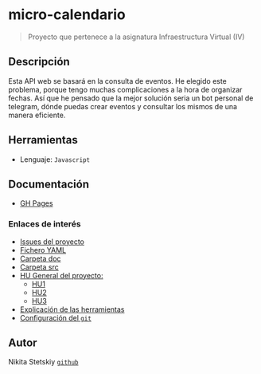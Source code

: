 # micro-calendario

> Proyecto que pertenece a la asignatura Infraestructura Virtual (IV)

## Descripción

Esta API web se basará en la consulta de eventos. He elegido este problema, porque tengo muchas complicaciones a la hora de organizar fechas. Así que he pensado que la mejor solución seria un bot personal de telegram, dónde puedas crear eventos y consultar los mismos de una manera eficiente.

## Herramientas

- Lenguaje: `Javascript`

## Documentación

- [GH Pages](https://nikitastetskiy.github.io/micro-calendario/)

### Enlaces de interés

- [Issues del proyecto](https://github.com/nikitastetskiy/micro-calendario/issues)
- [Fichero YAML](https://github.com/nikitastetskiy/micro-calendario/blob/master/iv.yaml)
- [Carpeta doc](https://github.com/nikitastetskiy/micro-calendario/tree/master/docs)
- [Carpeta src](https://github.com/nikitastetskiy/micro-calendario/tree/master/src/eventscalendar)
- [HU General del proyecto:](https://github.com/nikitastetskiy/micro-calendario/milestone/4)
  - [HU1](https://github.com/nikitastetskiy/micro-calendario/issues/4)
  - [HU2](https://github.com/nikitastetskiy/micro-calendario/issues/5)
  - [HU3](https://github.com/nikitastetskiy/micro-calendario/issues/6)
- [Explicación de las herramientas](/docs/herramientas.md)
- [Configuración del `git`](/docs/git.md)

## Autor

Nikita Stetskiy [`github`](https://github.com/nikitastetskiy)
